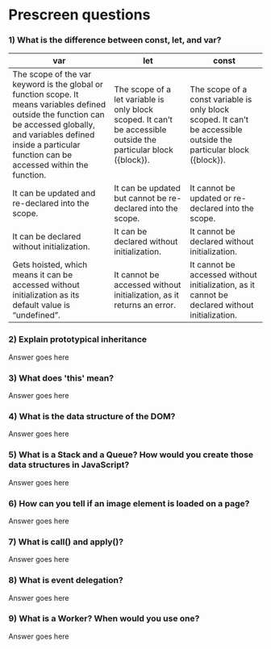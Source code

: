 # Prescreen questions

### 1) What is the difference between const, let, and var?

| var | let | const |
| --- | --- | --- |
| The scope of the var keyword is the global or function scope. It means variables defined outside the function can be accessed globally, and variables defined inside a particular function can be accessed within the function. | The scope of a let variable is only block scoped. It can’t be accessible outside the particular block ({block}). | The scope of a const variable is only block scoped. It can’t be accessible outside the particular block ({block}). |
| It can be updated and re-declared into the scope. | It can be updated but cannot be re-declared into the scope. | It cannot be updated or re-declared into the scope. |
| It can be declared without initialization. | It can be declared without initialization. | It cannot be declared without initialization. |
| Gets hoisted, which means it can be accessed without initialization as its default value is “undefined”. | It cannot be accessed without initialization, as it returns an error. | It cannot be accessed without initialization, as it cannot be declared without initialization. |

### 2) Explain prototypical inheritance

Answer goes here

### 3) What does 'this' mean?

Answer goes here

### 4) What is the data structure of the DOM?

Answer goes here

### 5) What is a Stack and a Queue? How would you create those data structures in JavaScript?

Answer goes here

### 6) How can you tell if an image element is loaded on a page?

Answer goes here

### 7) What is call() and apply()?

Answer goes here

### 8) What is event delegation?

Answer goes here

### 9) What is a Worker? When would you use one?

Answer goes here